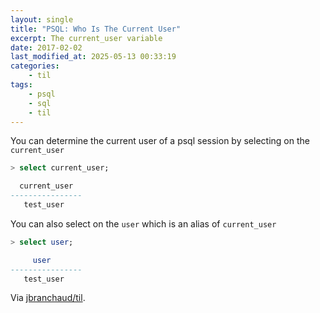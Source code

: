 ```yaml
---
layout: single
title: "PSQL: Who Is The Current User"
excerpt: The current_user variable
date: 2017-02-02
last_modified_at: 2025-05-13 00:33:19
categories:
    - til
tags:
    - psql
    - sql
    - til
---
```


You can determine the current user of a psql session by selecting on the `current_user`

```sql
> select current_user;

  current_user
----------------
   test_user
```

You can also select on the `user` which is an alias of `current_user`

```sql
> select user;

     user
----------------
   test_user
```

Via [jbranchaud/til](https://github.com/jbranchaud/til).
